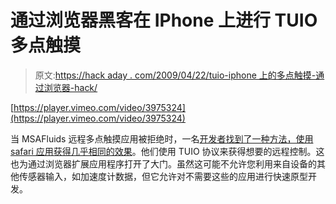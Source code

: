# 通过浏览器黑客在 IPhone 上进行 TUIO 多点触摸

> 原文:[https://hack aday . com/2009/04/22/tuio-iphone 上的多点触摸-通过浏览器-hack/](https://hackaday.com/2009/04/22/tuio-multitouch-on-iphone-via-browser-hack/)

[https://player.vimeo.com/video/3975324](https://player.vimeo.com/video/3975324)

当 MSAFluids 远程多点触摸应用被拒绝时，一名[开发者找到了一种方法，使用 safari 应用获得几乎相同的效果](http://createdigitalmotion.com/2009/04/20/tuio-multitouch-control-on-the-iphone-now-via-a-browser-hack-since-the-app-was-rejected/)。他们使用 TUIO 协议来获得想要的远程控制。这也为通过浏览器扩展应用程序打开了大门。虽然这可能不允许您利用来自设备的其他传感器输入，如加速度计数据，但它允许对不需要这些的应用进行快速原型开发。